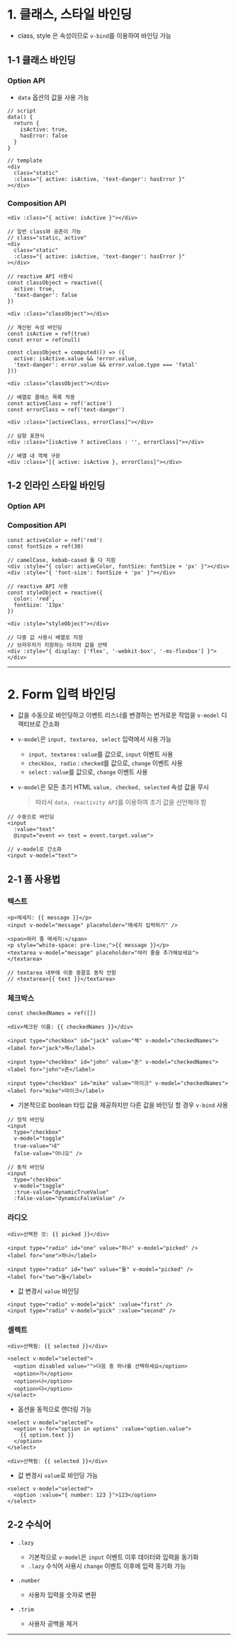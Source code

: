 # 1. 클래스, 스타일 바인딩

- class, style 은 속성이므로 `v-bind`를 이용하여 바인딩 가능

## 1-1 클래스 바인딩

### Option API

- `data` 옵션의 값을 사용 가능

```
// script
data() {
  return {
    isActive: true,
    hasError: false
  }
}

// template
<div
  class="static"
  :class="{ active: isActive, 'text-danger': hasError }"
></div>
```

### Composition API

```
<div :class="{ active: isActive }"></div>

// 일반 class와 공존이 가능
// class="static, active"
<div
  class="static"
  :class="{ active: isActive, 'text-danger': hasError }"
></div>

// reactive API 사용시
const classObject = reactive({
  active: true,
  'text-danger': false
})

<div :class="classObject"></div>

// 계산된 속성 바인딩
const isActive = ref(true)
const error = ref(null)

const classObject = computed(() => ({
  active: isActive.value && !error.value,
  'text-danger': error.value && error.value.type === 'fatal'
}))

<div :class="classObject"></div>

// 배열로 클래스 목록 적용
const activeClass = ref('active')
const errorClass = ref('text-danger')

<div :class="[activeClass, errorClass]"></div>

// 삼항 표현식
<div :class="[isActive ? activeClass : '', errorClass]"></div>

// 배열 내 객체 구문
<div :class="[{ active: isActive }, errorClass]"></div>
```

## 1-2 인라인 스타일 바인딩

### Option API

### Composition API

```
const activeColor = ref('red')
const fontSize = ref(30)

// camelCase, kebab-cased 둘 다 지원
<div :style="{ color: activeColor, fontSize: fontSize + 'px' }"></div>
<div :style="{ 'font-size': fontSize + 'px' }"></div>

// reactive API 사용
const styleObject = reactive({
  color: 'red',
  fontSize: '13px'
})

<div :style="styleObject"></div>

// 다중 값 사용시 배열로 지정
// 브라우저가 지원하는 마지막 값을 선택
<div :style="{ display: ['flex', '-webkit-box', '-ms-flexbox'] }"></div>
```

---

# 2. Form 입력 바인딩

- 값을 수동으로 바인딩하고 이벤트 리스너를 변경하는 번거로운 작업을 `v-model` 디렉티브로 간소화

- `v-model`은 `input, textarea, select` 입력에서 사용 가능

  - `input, textarea` : `value`를 값으로, `input` 이벤트 사용
  - `checkbox, radio` : `checked`를 값으로, `change` 이벤트 사용
  - `select` : `value`를 값으로, `change` 이벤트 사용

- `v-model`은 모든 초기 HTML `value, checked, selected` 속성 값을 무시
  > 따라서 `data, reactivity API`를 이용하여 초기 값을 선언해야 함

```
// 수동으로 바인딩
<input
  :value="text"
  @input="event => text = event.target.value">

// v-model로 간소화
<input v-model="text">
```

## 2-1 폼 사용법

### 텍스트

```
<p>메세지: {{ message }}</p>
<input v-model="message" placeholder="메세지 입력하기" />

<span>여러 줄 메세지:</span>
<p style="white-space: pre-line;">{{ message }}</p>
<textarea v-model="message" placeholder="여러 줄을 추가해보세요"></textarea>

// textarea 내부에 이중 중괄호 동작 안함
// <textarea>{{ text }}</textarea>
```

### 체크박스

```
const checkedNames = ref([])

<div>체크된 이름: {{ checkedNames }}</div>

<input type="checkbox" id="jack" value="젝" v-model="checkedNames">
<label for="jack">젝</label>

<input type="checkbox" id="john" value="존" v-model="checkedNames">
<label for="john">존</label>

<input type="checkbox" id="mike" value="마이크" v-model="checkedNames">
<label for="mike">마이크</label>
```

- 기본적으로 boolean 타입 값을 제공하지만 다른 값을 바인딩 할 경우 `v-bind` 사용

```
// 정적 바인딩
<input
  type="checkbox"
  v-model="toggle"
  true-value="네"
  false-value="아니오" />

// 동적 바인딩
<input
  type="checkbox"
  v-model="toggle"
  :true-value="dynamicTrueValue"
  :false-value="dynamicFalseValue" />
```

### 라디오

```
<div>선택한 것: {{ picked }}</div>

<input type="radio" id="one" value="하나" v-model="picked" />
<label for="one">하나</label>

<input type="radio" id="two" value="둘" v-model="picked" />
<label for="two">둘</label>
```

- 값 변경시 `value` 바인딩

```
<input type="radio" v-model="pick" :value="first" />
<input type="radio" v-model="pick" :value="second" />
```

### 셀렉트

```
<div>선택됨: {{ selected }}</div>

<select v-model="selected">
  <option disabled value="">다음 중 하나를 선택하세요</option>
  <option>가</option>
  <option>나</option>
  <option>다</option>
</select>
```

- 옵션을 동적으로 렌더링 가능

```
<select v-model="selected">
  <option v-for="option in options" :value="option.value">
    {{ option.text }}
  </option>
</select>

<div>선택됨: {{ selected }}</div>
```

- 값 변경시 `value`로 바인딩 가능

```
<select v-model="selected">
  <option :value="{ number: 123 }">123</option>
</select>
```

## 2-2 수식어

- `.lazy`

  - 기본적으로 `v-model`은 `input` 이벤트 이후 데이터와 입력을 동기화
  - `.lazy` 수식어 사용시 `change` 이벤트 이후에 입력 동기화 가능

- `.number`

  - 사용자 입력을 숫자로 변환

- `.trim`
  - 사용자 공백을 제거

---
